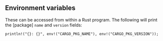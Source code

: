 ## Environment variables

These can be accessed from within a Rust program. The following will print the [package] ```name``` and ```version``` fields: 

```println!("{}: {}", env!("CARGO_PKG_NAME"), env!("CARGO_PKG_VERSION"));```
